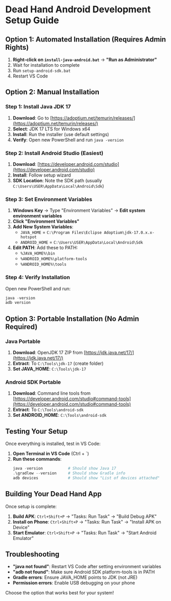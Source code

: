 # Dead Hand Android Development Setup Guide

## Option 1: Automated Installation (Requires Admin Rights)

1. **Right-click on `install-java-android.bat`** → **"Run as Administrator"**
2. Wait for installation to complete
3. Run `setup-android-sdk.bat` 
4. Restart VS Code

## Option 2: Manual Installation

### Step 1: Install Java JDK 17
1. **Download**: Go to [https://adoptium.net/temurin/releases/](https://adoptium.net/temurin/releases/)
2. **Select**: JDK 17 LTS for Windows x64
3. **Install**: Run the installer (use default settings)
4. **Verify**: Open new PowerShell and run `java -version`

### Step 2: Install Android Studio (Easiest)
1. **Download**: [https://developer.android.com/studio](https://developer.android.com/studio)
2. **Install**: Follow setup wizard
3. **SDK Location**: Note the SDK path (usually `C:\Users\USER\AppData\Local\Android\Sdk`)

### Step 3: Set Environment Variables
1. **Windows Key** → Type "Environment Variables" → **Edit system environment variables**
2. **Click "Environment Variables"**
3. **Add New System Variables**:
   - `JAVA_HOME` = `C:\Program Files\Eclipse Adoptium\jdk-17.0.x.x-hotspot`
   - `ANDROID_HOME` = `C:\Users\USER\AppData\Local\Android\Sdk`
4. **Edit PATH**: Add these to PATH:
   - `%JAVA_HOME%\bin`
   - `%ANDROID_HOME%\platform-tools`
   - `%ANDROID_HOME%\tools`

### Step 4: Verify Installation
Open new PowerShell and run:
```powershell
java -version
adb version
```

## Option 3: Portable Installation (No Admin Required)

### Java Portable
1. **Download**: OpenJDK 17 ZIP from [https://jdk.java.net/17/](https://jdk.java.net/17/)
2. **Extract**: To `C:\Tools\jdk-17` (create folder)
3. **Set JAVA_HOME**: `C:\Tools\jdk-17`

### Android SDK Portable
1. **Download**: Command line tools from [https://developer.android.com/studio#command-tools](https://developer.android.com/studio#command-tools)
2. **Extract**: To `C:\Tools\android-sdk`
3. **Set ANDROID_HOME**: `C:\Tools\android-sdk`

## Testing Your Setup

Once everything is installed, test in VS Code:

1. **Open Terminal in VS Code** (Ctrl + `)
2. **Run these commands**:
   ```powershell
   java -version           # Should show Java 17
   .\gradlew --version     # Should show Gradle info
   adb devices             # Should show "List of devices attached"
   ```

## Building Your Dead Hand App

Once setup is complete:

1. **Build APK**: `Ctrl+Shift+P` → "Tasks: Run Task" → "Build Debug APK"
2. **Install on Phone**: `Ctrl+Shift+P` → "Tasks: Run Task" → "Install APK on Device"
3. **Start Emulator**: `Ctrl+Shift+P` → "Tasks: Run Task" → "Start Android Emulator"

## Troubleshooting

- **"java not found"**: Restart VS Code after setting environment variables
- **"adb not found"**: Make sure Android SDK platform-tools is in PATH
- **Gradle errors**: Ensure JAVA_HOME points to JDK (not JRE)
- **Permission errors**: Enable USB debugging on your phone

Choose the option that works best for your system!